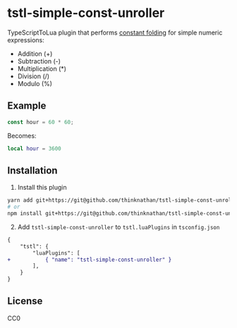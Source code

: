 # tstl-simple-const-unroller

TypeScriptToLua plugin that performs [constant folding](https://en.wikipedia.org/wiki/Constant_folding) for simple numeric expressions:

- Addition (+)
- Subtraction (-)
- Multiplication (*)
- Division (/)
- Modulo (%)

## Example

```ts
const hour = 60 * 60;
```

Becomes:

```lua
local hour = 3600
```

## Installation

1. Install this plugin

```bash
yarn add git+https://git@github.com/thinknathan/tstl-simple-const-unroller.git#^1.0.0 -D
# or
npm install git+https://git@github.com/thinknathan/tstl-simple-const-unroller.git#^1.0.0 --save-dev
```

2. Add `tstl-simple-const-unroller` to `tstl.luaPlugins` in `tsconfig.json`

```diff
{
	"tstl": {
		"luaPlugins": [
+			{ "name": "tstl-simple-const-unroller" }
		],
	}
}
```

## License

CC0

